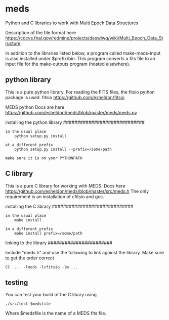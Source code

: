meds
====

Python and C libraries to work with Multi Epoch Data Structures

Description of the file format here
    https://cdcvs.fnal.gov/redmine/projects/deswlwg/wiki/Multi_Epoch_Data_Structure

In addition to the libraries listed below, a program called make-meds-input is
also installed under $prefix/bin.  This program converts a fits file to 
an input file for the make-cutouts program (hosted elsewhere).

python library
-----------------------------

This is a pure python library.  For reading the FITS files, the fitsio python
package is used.  fitsio https://github.com/esheldon/fitsio

MEDS python Docs are here
    https://github.com/esheldon/meds/blob/master/meds/meds.py

installing the python library
#############################

    in the usual place
        python setup.py install

    at a different prefix
        python setup.py install --prefix=/some/path

    make sure it is on your PYTHONPATH


C library
------------------------

This is a pure C library for working with MEDS.  Docs here
    https://github.com/esheldon/meds/blob/master/src/meds.h
The only requirement is an installation of cfitsio and gcc.

installing the C library
#############################

    in the usual place
        make install

    in a different prefix
        make install prefix=/some/path

linking to the library
#######################

Include "meds.h" and use the following to link against the library.  Make sure
to get the order correct

    CC  ... -lmeds -lcfitsio -lm ...


testing
---------
You can test your build of the C libary using

    ./src/test $medsfile

Where $medsfile is the name of a MEDS fits file.
